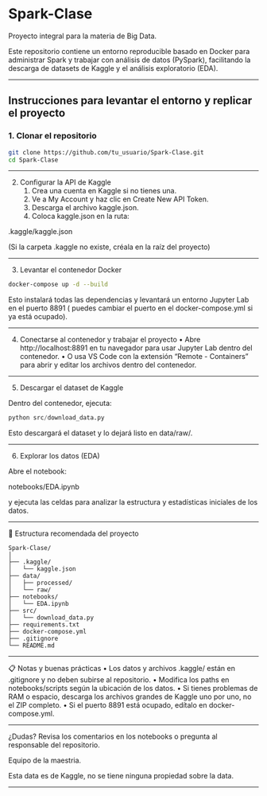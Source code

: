 # Spark-Clase

Proyecto integral para la materia de Big Data.

Este repositorio contiene un entorno reproducible basado en Docker para administrar Spark y trabajar con análisis de datos (PySpark), facilitando la descarga de datasets de Kaggle y el análisis exploratorio (EDA).

---

## **Instrucciones para levantar el entorno y replicar el proyecto**

### 1. **Clonar el repositorio**

```bash
git clone https://github.com/tu_usuario/Spark-Clase.git
cd Spark-Clase
```


---

2. Configurar la API de Kaggle
	1.	Crea una cuenta en Kaggle si no tienes una.
	2.	Ve a My Account y haz clic en Create New API Token.
	3.	Descarga el archivo kaggle.json.
	4.	Coloca kaggle.json en la ruta:

.kaggle/kaggle.json

(Si la carpeta .kaggle no existe, créala en la raíz del proyecto)

---

3. Levantar el contenedor Docker
```bash
docker-compose up -d --build
```
Esto instalará todas las dependencias y levantará un entorno Jupyter Lab en el puerto 8891 ( puedes cambiar el puerto en el docker-compose.yml si ya está ocupado).

---

4. Conectarse al contenedor y trabajar el proyecto
	•	Abre http://localhost:8891 en tu navegador para usar Jupyter Lab dentro del contenedor.
	•	O usa VS Code con la extensión “Remote - Containers” para abrir y editar los archivos dentro del contenedor.

---

5. Descargar el dataset de Kaggle

Dentro del contenedor, ejecuta:

```python
python src/download_data.py
```

Esto descargará el dataset y lo dejará listo en data/raw/.

---

6. Explorar los datos (EDA)

Abre el notebook:

notebooks/EDA.ipynb

y ejecuta las celdas para analizar la estructura y estadísticas iniciales de los datos.

---

📁 Estructura recomendada del proyecto
```
Spark-Clase/
│
├── .kaggle/
│   └── kaggle.json
├── data/
│   ├── processed/
│   └── raw/
├── notebooks/
│   └── EDA.ipynb
├── src/
│   └── download_data.py
├── requirements.txt
├── docker-compose.yml
├── .gitignore
└── README.md
```


---

📋 Notas y buenas prácticas
	•	Los datos y archivos .kaggle/ están en .gitignore y no deben subirse al repositorio.
	•	Modifica los paths en notebooks/scripts según la ubicación de los datos.
	•	Si tienes problemas de RAM o espacio, descarga los archivos grandes de Kaggle uno por uno, no el ZIP completo.
	•	Si el puerto 8891 está ocupado, edítalo en docker-compose.yml.

---

¿Dudas? Revisa los comentarios en los notebooks o pregunta al responsable del repositorio.

Equipo de la maestria.

Esta data es de Kaggle, no se tiene ninguna propiedad sobre la data.

---
